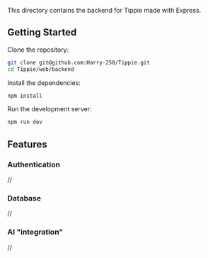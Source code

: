 This directory contains the backend for Tippie made with Express.

## Getting Started

Clone the repository:

```bash
git clone git@github.com:Harry-258/Tippie.git
cd Tippie/web/backend
```

Install the dependencies:

```bash
npm install
```

Run the development server:

```bash
npm run dev
```

## Features

### Authentication

//

### Database

//

### AI "integration"

//
